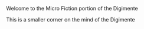 Welcome to the Micro Fiction portion of the Digimente

This is a smaller corner on the mind of the Digimente
